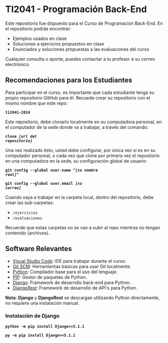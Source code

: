 # TI2041 - Programación Back-End
Este repositorio fue dispuesto para el Curso de Programación Back-End. En el repositorio podrás encontrar: 
- Ejemplos usados en clase
- Soluciones a ejercicios propuestos en clase
- Enunciados y soluciones propuestas a las evaluaciones del curso

Cualquier consulta o aporte, puedes contactar a tu profesor a su correo electrónico.

## Recomendaciones para los Estudiantes
Para participar en el curso, es importante que cada estudiante tenga su propio repositorio GitHub para él. Recuede crear su repositorio con el mismo nombre que este repo: 

<code>**ti2041-2024**</code>

Este repositorio, debe clonarlo localmente en su computadora personal, en el computador de la sede donde va a trabajar, a través del comando: 

<code>**clone *[url del repositorio]***</code>

Una vez realizado ésto, usted debe configurar, por única vez si es en su computador personal, o cada vez que clone por primera vez el repositorio en una computadora en la sede, su configuración global de usuario: 

<code>**git config --global user.name "*[su nombre real]*"**</code>

<code>**git config --global user.email *[su correo]***</code>

Cuando vaya a trabajar en la carpeta local, dentro del repositorio, debe crear las sub-carpetas: 
- <code>/ejercicios</code>
- <code>/evaluaciones</code>

Recuerde que estas carpetas no se van a subir al repo mientras no tengan contenido (archivos).

## Software Relevantes
- [Visual Studio Code](https://code.visualstudio.com/download): IDE para trabajar durante el curso.
- [Git SCM](https://git-scm.com/downloads): Herramientas básicas para usar Git localmente.
- [Python](https://www.python.org/downloads/): Compilador base para el uso del lenguaje.
- [PIP](https://pypi.org/project/pip/): Gestor de paquetes de Python.
- [Django](https://www.djangoproject.com/): Framework de desarrollo back-end para Python.
- [DjangoRest](https://www.django-rest-framework.org/): Framework de desarrollo de API's para Python.

**Nota**: **Django** y **DjangoRest** se descargan utilizando Python directamente, no requiere una instalación manual.

### Instalación de Django

<code>**python -m pip install Django==5.1.1**</code>

<code>**py -m pip install Django==5.1.1**</code>
